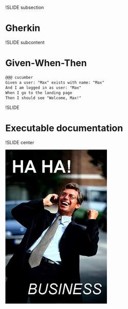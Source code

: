 !SLIDE subsection

# Gherkin #

!SLIDE subcontent

# Given-When-Then #

    @@@ cucumber
    Given a user: "Max" exists with name: "Max"
    And I am logged in as user: "Max"
    When I go to the landing page
    Then I should see "Welcome, Max!"

!SLIDE

# Executable documentation #

!SLIDE center

![Business](haha_business.jpg)

